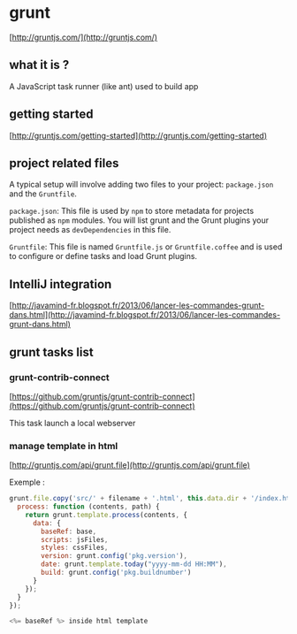 # grunt

[http://gruntjs.com/](http://gruntjs.com/)

## what it is ?

A JavaScript task runner (like ant) used to build app

## getting started

[http://gruntjs.com/getting-started](http://gruntjs.com/getting-started)

## project related files

A typical setup will involve adding two files to your project: `package.json` and the `Gruntfile`.

`package.json`: This file is used by `npm` to store metadata for projects published as `npm` modules. You will list grunt and the Grunt plugins your project needs as `devDependencies` in this file.

`Gruntfile`: This file is named `Gruntfile.js` or `Gruntfile.coffee` and is used to configure or define tasks and load Grunt plugins.

## IntelliJ integration

[http://javamind-fr.blogspot.fr/2013/06/lancer-les-commandes-grunt-dans.html](http://javamind-fr.blogspot.fr/2013/06/lancer-les-commandes-grunt-dans.html)

## grunt tasks list

### grunt-contrib-connect

[https://github.com/gruntjs/grunt-contrib-connect](https://github.com/gruntjs/grunt-contrib-connect)

This task launch a local webserver

### manage template in html

[http://gruntjs.com/api/grunt.file](http://gruntjs.com/api/grunt.file)

Exemple :

```javascript
grunt.file.copy('src/' + filename + '.html', this.data.dir + '/index.html', {
  process: function (contents, path) {
    return grunt.template.process(contents, {
      data: {
        baseRef: base,
        scripts: jsFiles,
        styles: cssFiles,
        version: grunt.config('pkg.version'),
        date: grunt.template.today("yyyy-mm-dd HH:MM"),
        build: grunt.config('pkg.buildnumber')
      }
    });
  }
});

<%= baseRef %> inside html template
```

